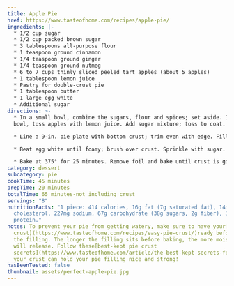 ```yaml
---
title: Apple Pie
href: https://www.tasteofhome.com/recipes/apple-pie/
ingredients: |-
  * 1/2 cup sugar
  * 1/2 cup packed brown sugar
  * 3 tablespoons all-purpose flour
  * 1 teaspoon ground cinnamon
  * 1/4 teaspoon ground ginger
  * 1/4 teaspoon ground nutmeg
  * 6 to 7 cups thinly sliced peeled tart apples (about 5 apples)
  * 1 tablespoon lemon juice
  * Pastry for double-crust pie
  * 1 tablespoon butter
  * 1 large egg white
  * Additional sugar
directions: >-
  * In a small bowl, combine the sugars, flour and spices; set aside. In a large
  bowl, toss apples with lemon juice. Add sugar mixture; toss to coat.

  * Line a 9-in. pie plate with bottom crust; trim even with edge. Fill with apple mixture; dot with butter. Roll remaining crust to fit top of pie; place over filling. Trim, seal and flute edges. Cut slits in crust.

  * Beat egg white until foamy; brush over crust. Sprinkle with sugar. Cover edges loosely with foil.

  * Bake at 375° for 25 minutes. Remove foil and bake until crust is golden brown and filling is bubbly, 20-25 minutes longer. Cool on a wire rack.
category: dessert
subcategory: pie
cookTime: 45 minutes
prepTime: 20 minutes
totalTime: 65 minutes-not including crust
servings: "8"
nutritionFacts: "1 piece: 414 calories, 16g fat (7g saturated fat), 14mg
  cholesterol, 227mg sodium, 67g carbohydrate (38g sugars, 2g fiber), 3g
  protein."
notes: To prevent your pie from getting watery, make sure to have your[pie
  crust](https://www.tasteofhome.com/recipes/easy-pie-crust/)ready before mixing
  the filling. The longer the filling sits before baking, the more moisture it
  will release. Follow these[best-kept pie crust
  secrets](https://www.tasteofhome.com/article/the-best-kept-secrets-for-perfect-homemade-pie-crust/)so
  your crust can hold your pie filling nice and strong!
hasBeenTested: false
thumbnail: assets/perfect-apple-pie.jpg
---
```


